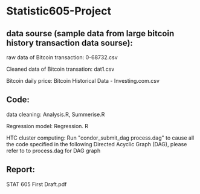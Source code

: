 # Statistic605-Project

## data sourse (sample data from large bitcoin history transaction data sourse):
raw data of Bitcoin transaction: 0-68732.csv

Cleaned data of Bitcoin transation: dat1.csv

Bitcoin daily price: Bitcoin Historical Data - Investing.com.csv

## Code:
data cleaning: Analysis.R, Summerise.R

Regression model: Regression. R

HTC cluster computing: Run "condor_submit_dag process.dag" to cause all the code specified in the following Directed Acyclic Graph (DAG), 
please refer to to process.dag for DAG graph
              
              
              

## Report: 
STAT 605 First Draft.pdf
